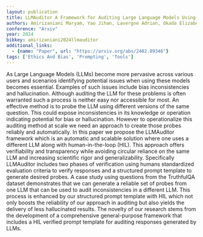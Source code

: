```yaml
---
layout: publication
title: LLMAuditor A Framework for Auditing Large Language Models Using Human-in-the-Loop
authors: Amirizaniani Maryam, Yao Jihan, Lavergne Adrian, Okada Elizabeth Snell, Chadha Aman, Roosta Tanya, Shah Chirag
conference: "Arxiv"
year: 2024
bibkey: amirizaniani2024llmauditor
additional_links:
  - {name: "Paper", url: "https://arxiv.org/abs/2402.09346"}
tags: ['Ethics And Bias', 'Prompting', 'Tools']
---
```

As Large Language Models (LLMs) become more pervasive across various users and scenarios identifying potential issues when using these models becomes essential. Examples of such issues include bias inconsistencies and hallucination. Although auditing the LLM for these problems is often warranted such a process is neither easy nor accessible for most. An effective method is to probe the LLM using different versions of the same question. This could expose inconsistencies in its knowledge or operation indicating potential for bias or hallucination. However to operationalize this auditing method at scale we need an approach to create those probes reliably and automatically. In this paper we propose the LLMAuditor framework which is an automatic and scalable solution where one uses a different LLM along with human-in-the-loop (HIL). This approach offers verifiability and transparency while avoiding circular reliance on the same LLM and increasing scientific rigor and generalizability. Specifically LLMAuditor includes two phases of verification using humans standardized evaluation criteria to verify responses and a structured prompt template to generate desired probes. A case study using questions from the TruthfulQA dataset demonstrates that we can generate a reliable set of probes from one LLM that can be used to audit inconsistencies in a different LLM. This process is enhanced by our structured prompt template with HIL which not only boosts the reliability of our approach in auditing but also yields the delivery of less hallucinated results. The novelty of our research stems from the development of a comprehensive general-purpose framework that includes a HIL verified prompt template for auditing responses generated by LLMs.
